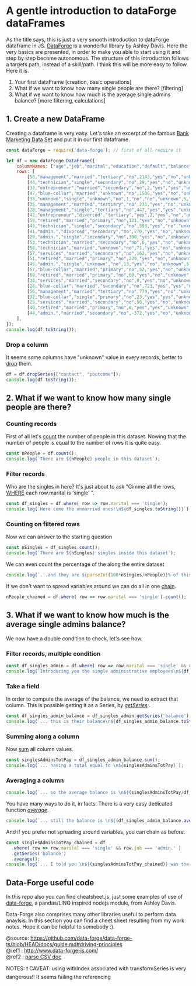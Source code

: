   # A gentle introduction to dataForge dataFrames
 As the title says, this is just a very smooth introduction to dataForge dataframe in JS.
 [DataForge](https:github.com/data-forge) is a wonderful library by Ashley Davis.
 Here the very basics are presented, in order to make you able to start using it and step by step become
 autonomous.
 The structure of this introduction follows a targets path, instead of a skill/path. I think this will be more
 easy to follow. Here it is.
  1. Your first dataFrame [creation, basic operations]
  2. What if we want to know how many single people are there? [filtering]
  3. What if we want to know how much is the average single admins balance? [more filtering, calculations]

 ## 1. Create a new DataFrame
 Creating a dataframe is very easy. Let's take an excerpt of the famous [Bank Marketing Data Set](https:archive.ics.uci.edu/ml/datasets/bank+marketing)
 and put it in our first dataframe.
```javascript
const dataForge = require('data-forge'); // first of all require it

let df = new dataForge.DataFrame({
    columnNames: ["age","job","marital","education","default","balance","housing","loan","contact","day","month","duration","campaign","pdays","previous","poutcome","y"],
    rows: [
        [58,"management","married","tertiary","no",2143,"yes","no","unknown",5,"may",261,1,-1,0,"unknown","no"],
        [44,"technician","single","secondary","no",29,"yes","no","unknown",5,"may",151,1,-1,0,"unknown","no"],
        [33,"entrepreneur","married","secondary","no",2,"yes","yes","unknown",5,"may",76,1,-1,0,"unknown","no"],
        [47,"blue-collar","married","unknown","no",1506,"yes","no","unknown",5,"may",92,1,-1,0,"unknown","no"],
        [33,"unknown","single","unknown","no",1,"no","no","unknown",5,"may",198,1,-1,0,"unknown","no"],
        [35,"management","married","tertiary","no",231,"yes","no","unknown",5,"may",139,1,-1,0,"unknown","no"],
        [28,"management","single","tertiary","no",447,"yes","yes","unknown",5,"may",217,1,-1,0,"unknown","no"],
        [42,"entrepreneur","divorced","tertiary","yes",2,"yes","no","unknown",5,"may",380,1,-1,0,"unknown","no"],
        [58,"retired","married","primary","no",121,"yes","no","unknown",5,"may",50,1,-1,0,"unknown","no"],
        [43,"technician","single","secondary","no",593,"yes","no","unknown",5,"may",55,1,-1,0,"unknown","no"],
        [41,"admin.","divorced","secondary","no",270,"yes","no","unknown",5,"may",222,1,-1,0,"unknown","no"],
        [29,"admin.","single","secondary","no",390,"yes","no","unknown",5,"may",137,1,-1,0,"unknown","no"],
        [53,"technician","married","secondary","no",6,"yes","no","unknown",5,"may",517,1,-1,0,"unknown","no"],
        [58,"technician","married","unknown","no",71,"yes","no","unknown",5,"may",71,1,-1,0,"unknown","no"],
        [57,"services","married","secondary","no",162,"yes","no","unknown",5,"may",174,1,-1,0,"unknown","no"],
        [51,"retired","married","primary","no",229,"yes","no","unknown",5,"may",353,1,-1,0,"unknown","no"],
        [45,"admin.","single","unknown","no",13,"yes","no","unknown",5,"may",98,1,-1,0,"unknown","no"],
        [57,"blue-collar","married","primary","no",52,"yes","no","unknown",5,"may",38,1,-1,0,"unknown","no"],
        [60,"retired","married","primary","no",60,"yes","no","unknown",5,"may",219,1,-1,0,"unknown","no"],
        [33,"services","married","secondary","no",0,"yes","no","unknown",5,"may",54,1,-1,0,"unknown","no"],
        [28,"blue-collar","married","secondary","no",723,"yes","yes","unknown",5,"may",262,1,-1,0,"unknown","no"],
        [56,"management","married","tertiary","no",779,"yes","no","unknown",5,"may",164,1,-1,0,"unknown","no"],
        [32,"blue-collar","single","primary","no",23,"yes","yes","unknown",5,"may",160,1,-1,0,"unknown","no"],
        [25,"services","married","secondary","no",50,"yes","no","unknown",5,"may",342,1,-1,0,"unknown","no"],
        [40,"retired","married","primary","no",0,"yes","yes","unknown",5,"may",181,1,-1,0,"unknown","no"],
        [44,"admin.","married","secondary","no",-372,"yes","no","unknown",5,"may",172,1,-1,0,"unknown","no"],
    ],
});
console.log(df.toString());
```

 ### Drop a column
 It seems some columns have "unknown" value in every records, better to [drop](https://github.com/data-forge/data-forge-ts/blob/master/docs/guide.md#removing-columns) them.
```javascript
df = df.dropSeries(["contact", "poutcome"]);
console.log(df.toString());
```

 ## 2. What if we want to know how many single people are there?

 ### Counting records
 First of all let's [count](https://github.com/data-forge/data-forge-ts/blob/master/docs/guide.md#aggregate) the number of people in this dataset.
 Nowing that the number of people is equal to the number of rows it is quite easy.
```javascript
const nPeople = df.count();
console.log(`There are ${nPeople} people in this dataset`);
```

 ### Filter records
 Who are the singles in here?
 It's just about to ask "Gimme all the rows, [WHERE](https://github.com/data-forge/data-forge-ts/blob/master/docs/guide.md#filtering) each row.marital is 'single' ".
```javascript
const df_singles = df.where( row => row.marital === 'single');
console.log(`Here come the unmarried ones!\n${df_singles.toString()}`);
```

 ### Counting on filtered rows
 Now we can answer to the starting question
```javascript
const nSingles = df_singles.count();
console.log(`There are ${nSingles} singles inside this dataset`);
```

 We can even count the percentage of the along the entire dataset
```javascript
console.log(`...and they are ${parseInt(100*nSingles/nPeople)}% of this dataset`);
```

 If we don't want to spread variables around we can do all in one [chain](https://github.com/data-forge/data-forge-ts/blob/master/docs/guide.md#immutability-and-chained-functions).
```javascript
nPeople_chained = df.where( row => row.marital === 'single').count();
```

 ## 3. What if we want to know how much is the average single admins balance?
 We now have a double condition to check, let's see how.

 ### Filter records, multiple condition
```javascript
const df_singles_admin = df.where( row => row.marital === 'single' && row.job === 'admin.' );
console.log(`Introducing you the single administrative employees\n${df_singles_admin.toString()}`);
```

 ### Take a field
 In order to compute the average of the balance, we need to extract that column.
 This is possible getting it as a Series, by [_getSeries_](https://github.com/data-forge/data-forge-ts/blob/master/docs/guide.md#extracting-columns-and-series-from-a-dataframe) .
```javascript
const df_singles_admin_balance = df_singles_admin.getSeries('balance');
console.log(`... this is their balance\n${df_singles_admin_balance.toString()}`);
```

 ### Summing along a column
 Now [sum](https://data-forge.github.io/data-forge-ts/classes/series.html#sum) all column values.
```javascript
const singlesAdminsTotPay = df_singles_admin_balance.sum();
console.log(`... having a total equal to \n${singlesAdminsTotPay}`);
```

 ### Averaging a column
```javascript
console.log(`... so the average balance is \n${(singlesAdminsTotPay/df_singles_admin.count())}`);
```

 You have many ways to do it, in facts.
 There is a very easy dedicated function [_average_](https://data-forge.github.io/data-forge-ts/classes/series.html#average).
```javascript
console.log(`... still the balance is \n${(df_singles_admin_balance.average())}`);
```
 And if you prefer not spreading around variables, you can chain as before.
```javascript
const singlesAdminsTotPay_chained = df
  .where( row => row.marital === 'single' && row.job === 'admin.' )
  .getSeries('balance')
  .average();
console.log(`... I told you \n${(singlesAdminsTotPay_chained)} was the average balance for single admins in here`);
```

## Data-Forge useful code
In this repo also you can find cheatsheet.js, just some examples of use of [data-forge](https://github.com/data-forge/data-forge-ts/blob/master/docs/guide.md), a pandas/LINQ inspired nodejs module, from Ashley Davis.  

Data-Forge also comprises many other libraries useful to perform data anaylsis.
In this section you can find a cheet sheet resulting from my work notes. Hope it can be helpful to somebody :).

@source: https://github.com/data-forge/data-forge-ts/blob/HEAD/docs/guide.md#driving-principles  
@ref1 : http://www.data-forge-js.com/  
@ref2 : [parse CSV doc](http://csv.adaltas.com/parse/)
  
NOTES:
   ❗ CAVEAT: using withIndex associated with transformSeries is very dangerous!! It seems failing the referencing
